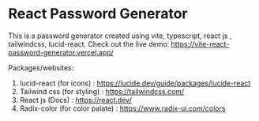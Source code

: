 # React Password Generator

This is a password generator created using vite, typescript, react js , tailwindcss, lucid-react. Check out the live demo: https://vite-react-password-generator.vercel.app/

Packages/websites:
1. lucid-react (for icons) : https://lucide.dev/guide/packages/lucide-react
2. Tailwind css (for styling) : https://tailwindcss.com/
3. React js (Docs) : https://react.dev/
4. Radix-color (for color palate) : https://www.radix-ui.com/colors
